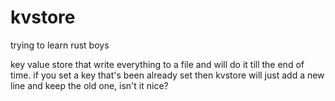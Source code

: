 # kvstore
trying to learn rust boys

key value store that write everything to a file and will do it till the end of time.
if you set a key that's been already set then kvstore will just add a new line
and keep the old one, isn't it nice?
